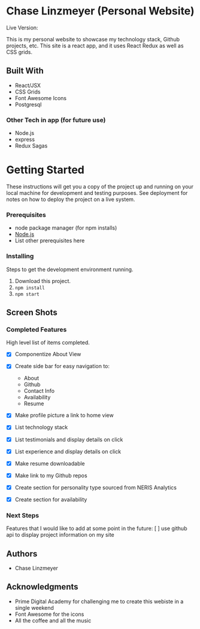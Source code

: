 # Chase Linzmeyer (Personal Website)

Live Version: 
<!-- Heroku link -->

This is my personal website to showcase my technology stack, Github projects, etc. This site is a react app, and it uses React Redux as well as CSS grids.

## Built With

- React/JSX
- CSS Grids
- Font Awesome Icons
- Postgresql

### Other Tech in app (for future use)
- Node.js
- express
- Redux Sagas

# Getting Started

These instructions will get you a copy of the project up and running on your local machine for development and testing purposes. See deployment for notes on how to deploy the project on a live system.

### Prerequisites
- node package manager (for npm installs)
- [Node.js](https://nodejs.org/en/)
- List other prerequisites here


### Installing

Steps to get the development environment running.

1. Download this project.
2. `npm install`
3. `npm start`

## Screen Shots

### Completed Features

High level list of items completed.

- [x] Componentize About View
- [x] Create side bar for easy navigation to:
    - About
    - Github
    - Contact Info
    - Availability
    - Resume
- [x] Make profile picture a link to home view
- [x] List technology stack
- [x] List testimonials and display details on click
- [x] List experience and display details on click
- [x] Make resume downloadable
- [x] Make link to my Github repos
- [x] Create section for personality type sourced from NERIS Analytics
- [x] Create section for availability


### Next Steps

Features that I would like to add at some point in the future:
[ ] use github api to display project information on my site

## Authors

* Chase Linzmeyer

## Acknowledgments

* Prime Digital Academy for challenging me to create this webiste in a single weekend
* Font Awesome for the icons
* All the coffee and all the music